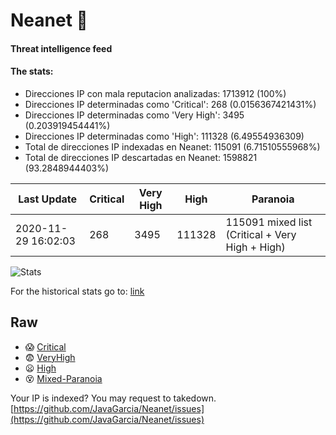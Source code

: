 # Neanet :hocho:
#### Threat intelligence feed
#### The stats:

- Direcciones IP con mala reputacion analizadas: 1713912 (100%)
- Direcciones IP determinadas como 'Critical':  268 (0.0156367421431%)
- Direcciones IP determinadas como 'Very High':  3495 (0.203919454441%)
- Direcciones IP determinadas como 'High':  111328 (6.49554936309)
- Total de direcciones IP indexadas en Neanet:  115091 (6.71510555968%)
- Total de direcciones IP descartadas en Neanet:  1598821 (93.2848944403%)

| Last Update | Critical | Very High | High | Paranoia |
| --- | --- | --- | --- | --- |
| 2020-11-29 16:02:03 | 268 | 3495 | 111328 | 115091 mixed list (Critical + Very High + High)|

![Stats](https://docs.google.com/spreadsheets/d/e/2PACX-1vSnaNMIXVabIpDJjufMlzH7poXnshF3mgd8Is1g9ytUEzVsP5my4Trn8f-xkoLLQ38xpL3HtmUexLo6/pubchart?oid=501124687&format=image)

For the historical stats go to: [link](/stats.csv)
## Raw
- :scream: [Critical](https://raw.githubusercontent.com/JavaGarcia/Neanet/master/blacklists/neanet_critical.txt)
- :fearful: [VeryHigh](https://raw.githubusercontent.com/JavaGarcia/Neanet/master/blacklists/neanet_veryHigh.txtt)
- :frowning: [High](https://raw.githubusercontent.com/JavaGarcia/Neanet/master/blacklists/neanet_high.txt)
- :dizzy_face: [Mixed-Paranoia](https://raw.githubusercontent.com/JavaGarcia/Neanet/master/blacklists/neanet_all.txt)


Your IP is indexed? You may request to takedown. [https://github.com/JavaGarcia/Neanet/issues](https://github.com/JavaGarcia/Neanet/issues)































































































































































































































































































































































































































































































































































































































































































































































































































































































































































































































































































































































































































































































































































































































































































































































































































































































































































































































































































































































































































































































































































































































































































































































































































































































































































































